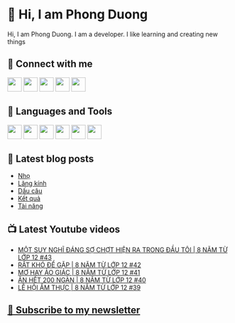 # 👋 Hi, I am Phong Duong

Hi, I am Phong Duong. I am a developer. I like learning and creating new things

## 🔗 Connect with me
[<img height="32" width="32" src="https://cdn.jsdelivr.net/npm/simple-icons@v3/icons/youtube.svg" />](https://www.youtube.com/channel/UCXykqt3V2-9bYXKWZRcH0rA)
[<img height="32" width="32" src="https://cdn.jsdelivr.net/npm/simple-icons@v3/icons/instagram.svg" />](https://www.instagram.com/phongduonglh)
[<img height="32" width="32" src="https://cdn.jsdelivr.net/npm/simple-icons@v3/icons/twitter.svg" />](https://twitter.com/phongduonglh)
[<img height="32" width="32" src="https://cdn.jsdelivr.net/npm/simple-icons@v3/icons/facebook.svg" />](https://www.facebook.com/phongduonglh)
[<img height="32" width="32" src="https://cdn.jsdelivr.net/npm/simple-icons@v3/icons/linkedin.svg" />](https://www.linkedin.com/in/phongduonglh)

## 🧰 Languages and Tools

[<img height="32" width="32" src="https://cdn.jsdelivr.net/npm/simple-icons@v3/icons/javascript.svg" />](javascript)
[<img height="32" width="32" src="https://cdn.jsdelivr.net/npm/simple-icons@v3/icons/html5.svg" />](html5)
[<img height="32" width="32" src="https://cdn.jsdelivr.net/npm/simple-icons@v3/icons/css3.svg" />](css3)
[<img height="32" width="32" src="https://cdn.jsdelivr.net/npm/simple-icons@v3/icons/node-dot-js.svg" />](nodejs)
[<img height="32" width="32" src="https://cdn.jsdelivr.net/npm/simple-icons@v3/icons/react.svg" />](react)
[<img height="32" width="32" src="https://cdn.jsdelivr.net/npm/simple-icons@v3/icons/vue-dot-js.svg" />](vue)

## 📝 Latest blog posts

<!-- BLOG-POST-LIST:START -->
- [Nhọ](https://phongduong.dev/blog/2021/06/nho/)
- [Lăng kính](https://phongduong.dev/blog/2021/06/lang-kinh/)
- [Dấu câu](https://phongduong.dev/blog/2021/06/dau-cau/)
- [Kết quả](https://phongduong.dev/blog/2021/06/ket-qua/)
- [Tài năng](https://phongduong.dev/blog/2021/06/tai-nang/)
<!-- BLOG-POST-LIST:END -->

## 📺 Latest Youtube videos

<!-- YOUTUBE-VIDEO-LIST:START -->
- [MỘT SUY NGHĨ ĐÁNG SỢ CHỢT HIỆN RA TRONG ĐẦU TÔI | 8 NĂM TỪ LỚP 12 #43](https://www.youtube.com/watch?v=pkFNiA6mRhI)
- [RẤT KHÓ ĐỂ GẶP | 8 NĂM TỪ LỚP 12 #42](https://www.youtube.com/watch?v=Ok3G-rc9nA0)
- [MƠ HAY ẢO GIÁC | 8 NĂM TỪ LỚP 12 #41](https://www.youtube.com/watch?v=1_3dv12m-fw)
- [ĂN HẾT 200 NGÀN | 8 NĂM TỪ LỚP 12 #40](https://www.youtube.com/watch?v=lxW4blLgjPc)
- [LỄ HỘI ẨM THỰC | 8 NĂM TỪ LỚP 12 #39](https://www.youtube.com/watch?v=9Kf258UHzmk)
<!-- YOUTUBE-VIDEO-LIST:END -->

## [💌 Subscribe to my newsletter](https://koogio.substack.com/)
